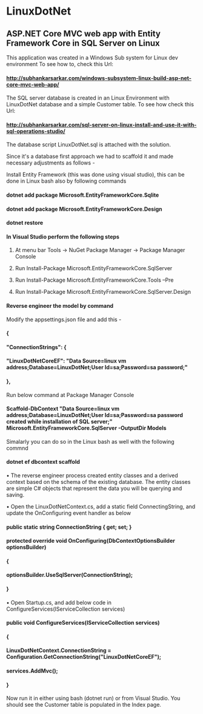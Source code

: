 # LinuxDotNet
## ASP.NET Core MVC web app with Entity Framework Core in SQL Server on Linux

This application was created in a Windows Sub system for Linux dev environment
To see how to, check this Url:
#### http://subhankarsarkar.com/windows-subsystem-linux-build-asp-net-core-mvc-web-app/

The SQL server database is created in an Linux Environment with LinuxDotNet database and a simple Customer table. 
To see how check this Url:
#### http://subhankarsarkar.com/sql-server-on-linux-install-and-use-it-with-sql-operations-studio/
The database script LinuxDotNet.sql is attached with the solution.

Since it's a database first approach we had to scaffold it and made necessary adjustments as follows -

Install Entity Framework (this was done using visual studio), this can be done in Linux bash also by following commands

#### dotnet add package Microsoft.EntityFrameworkCore.Sqlite
#### dotnet add package Microsoft.EntityFrameworkCore.Design
#### dotnet restore

#### In Visual Studio perform the following steps
1. At menu bar Tools -> NuGet Package Manager -> Package Manager Console

2. Run Install-Package Microsoft.EntityFrameworkCore.SqlServer

3. Run Install-Package Microsoft.EntityFrameworkCore.Tools –Pre

4. Run Install-Package Microsoft.EntityFrameworkCore.SqlServer.Design

#### Reverse engineer the model by command

Modify the appsettings.json file and add this -

#### {
 #### "ConnectionStrings": {
  ####  "LinuxDotNetCoreEF": "Data Source=linux vm address;Database=LinuxDotNet;User Id=sa;Password=sa password;"
####  },
  
Run below command at Package Manager Console

#### Scaffold-DbContext "Data Source=linux vm address;Database=LinuxDotNet;User Id=sa;Password=sa password created while installation of SQL server;" Microsoft.EntityFrameworkCore.SqlServer -OutputDir Models

Simalarly you can do so in the Linux bash as well with the following commnd
#### dotnet ef dbcontext scaffold


• The reverse engineer process created entity classes and a derived context based on the schema of the existing database. The entity classes are simple C# objects that represent the data you will be querying and saving.

• Open the LinuxDotNetContext.cs, add a static field ConnectingString, and update the OnConfiguring event handler as below
 
 #### public static string ConnectionString { get; set; }
 #### protected override void OnConfiguring(DbContextOptionsBuilder optionsBuilder)
  #### {
  ####    optionsBuilder.UseSqlServer(ConnectionString);
  #### }
  
• Open Startup.cs, and add below code in ConfigureServices(IServiceCollection services)

#### public void ConfigureServices(IServiceCollection services)
#### {
  ####    LinuxDotNetContext.ConnectionString = Configuration.GetConnectionString("LinuxDotNetCoreEF");
  ####    services.AddMvc();
 #### }
 
 Now run it in either using bash (dotnet run) or from Visual Studio. You should see the Customer table is populated in the Index page.
